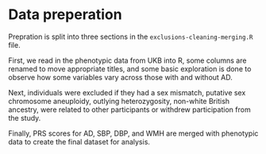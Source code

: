 # Data preperation
Prepration is split into three sections in the `exclusions-cleaning-merging.R` file.

First, we read in the phenotypic data from UKB into R, some columns are renamed to move appropriate titles, and some basic exploration is done to observe how some variables vary across those with and without AD. 

Next, individuals were excluded if they had a sex mismatch, putative sex chromosome aneuploidy, outlying heterozygosity, non-white British ancestry, were related to other participants or withdrew participation from the study.  

Finally, PRS scores for AD, SBP, DBP, and WMH are merged with phenotypic data to create the final dataset for analysis.
